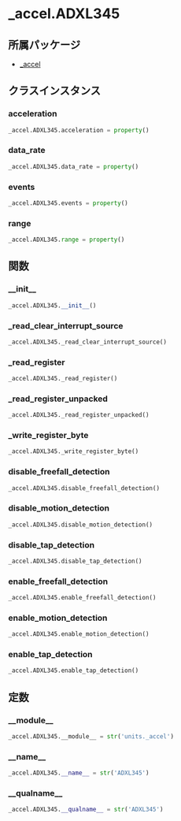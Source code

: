 # _accel.ADXL345

## 所属パッケージ
- [_accel](../../module/_accel)

## クラスインスタンス

### acceleration
```python
_accel.ADXL345.acceleration = property()
```

### data\_rate
```python
_accel.ADXL345.data_rate = property()
```

### events
```python
_accel.ADXL345.events = property()
```

### range
```python
_accel.ADXL345.range = property()
```

## 関数

### \_\_init\_\_
```python
_accel.ADXL345.__init__()
```

### \_read\_clear\_interrupt\_source
```python
_accel.ADXL345._read_clear_interrupt_source()
```

### \_read\_register
```python
_accel.ADXL345._read_register()
```

### \_read\_register\_unpacked
```python
_accel.ADXL345._read_register_unpacked()
```

### \_write\_register\_byte
```python
_accel.ADXL345._write_register_byte()
```

### disable\_freefall\_detection
```python
_accel.ADXL345.disable_freefall_detection()
```

### disable\_motion\_detection
```python
_accel.ADXL345.disable_motion_detection()
```

### disable\_tap\_detection
```python
_accel.ADXL345.disable_tap_detection()
```

### enable\_freefall\_detection
```python
_accel.ADXL345.enable_freefall_detection()
```

### enable\_motion\_detection
```python
_accel.ADXL345.enable_motion_detection()
```

### enable\_tap\_detection
```python
_accel.ADXL345.enable_tap_detection()
```

## 定数

### \_\_module\_\_
```python
_accel.ADXL345.__module__ = str('units._accel')
```

### \_\_name\_\_
```python
_accel.ADXL345.__name__ = str('ADXL345')
```

### \_\_qualname\_\_
```python
_accel.ADXL345.__qualname__ = str('ADXL345')
```
